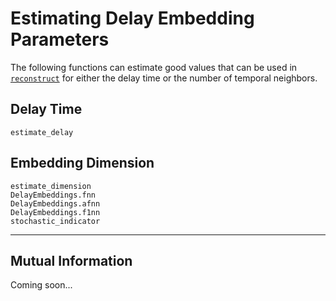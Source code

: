 # Estimating Delay Embedding Parameters
The following functions can estimate good values that can be used in
[`reconstruct`](@ref) for either the delay time or the
number of temporal neighbors.

## Delay Time
```@docs
estimate_delay
```

## Embedding Dimension
```@docs
estimate_dimension
DelayEmbeddings.fnn
DelayEmbeddings.afnn
DelayEmbeddings.f1nn
stochastic_indicator
```
---


## Mutual Information
Coming soon...
